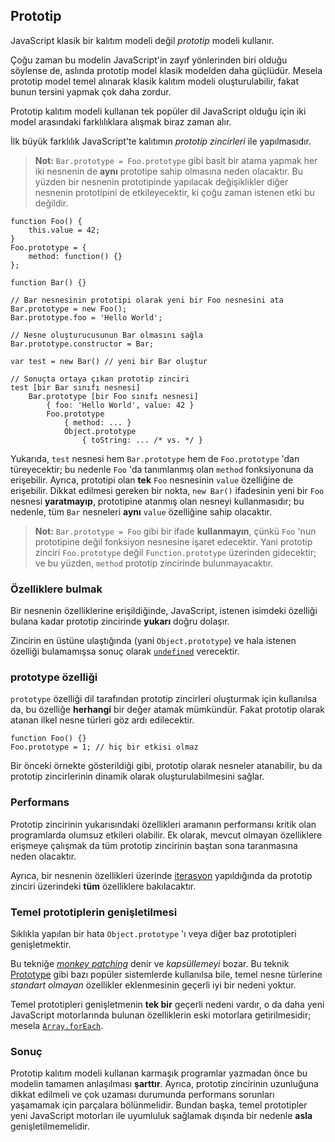 ## Prototip

JavaScript klasik bir kalıtım modeli değil *prototip* modeli kullanır.

Çoğu zaman bu modelin JavaScript'in zayıf yönlerinden biri olduğu söylense de,
aslında prototip model klasik modelden daha güçlüdür. Mesela prototip model
temel alınarak klasik kalıtım modeli oluşturulabilir, fakat bunun tersini yapmak
çok daha zordur.

Prototip kalıtım modeli kullanan tek popüler dil JavaScript olduğu için iki
model arasındaki farklılıklara alışmak biraz zaman alır.

İlk büyük farklılık JavaScript'te kalıtımın *prototip zincirleri* ile
yapılmasıdır.

> **Not:** `Bar.prototype = Foo.prototype` gibi basit bir atama yapmak her iki
> nesnenin de **aynı** prototipe sahip olmasına neden olacaktır. Bu yüzden bir
> nesnenin prototipinde yapılacak değişiklikler diğer nesnenin prototipini de
> etkileyecektir, ki çoğu zaman istenen etki bu değildir.
                
    function Foo() {
        this.value = 42;
    }
    Foo.prototype = {
        method: function() {}
    };

    function Bar() {}

    // Bar nesnesinin prototipi olarak yeni bir Foo nesnesini ata
    Bar.prototype = new Foo();
    Bar.prototype.foo = 'Hello World';

    // Nesne oluşturucusunun Bar olmasını sağla
    Bar.prototype.constructor = Bar;

    var test = new Bar() // yeni bir Bar oluştur

    // Sonuçta ortaya çıkan prototip zinciri
    test [bir Bar sınıfı nesnesi]
        Bar.prototype [bir Foo sınıfı nesnesi] 
            { foo: 'Hello World', value: 42 }
            Foo.prototype
                { method: ... }
                Object.prototype
                    { toString: ... /* vs. */ }

Yukarıda, `test` nesnesi hem `Bar.prototype` hem de `Foo.prototype` 'dan
türeyecektir; bu nedenle `Foo` 'da tanımlanmış olan `method` fonksiyonuna
da erişebilir. Ayrıca, prototipi olan **tek** `Foo` nesnesinin `value`
özelliğine de erişebilir. Dikkat edilmesi gereken bir nokta, `new Bar()`
ifadesinin yeni bir `Foo` nesnesi **yaratmayıp**, prototipine atanmış olan
nesneyi kullanmasıdır; bu nedenle, tüm `Bar` nesneleri **aynı** `value`
özelliğine sahip olacaktır.

> **Not:** `Bar.prototype = Foo` gibi bir ifade **kullanmayın**, çünkü `Foo`
> 'nun prototipine değil fonksiyon nesnesine işaret edecektir. Yani
> prototip zinciri `Foo.prototype` değil `Function.prototype` üzerinden
> gidecektir; ve bu yüzden, `method` prototip zincirinde bulunmayacaktır.

### Özelliklere bulmak

Bir nesnenin özelliklerine erişildiğinde, JavaScript, istenen isimdeki özelliği
bulana kadar prototip zincirinde **yukarı** doğru dolaşır.

Zincirin en üstüne ulaştığında (yani `Object.prototype`) ve hala istenen özelliği
bulamamışsa sonuç olarak [`undefined`](#core.undefined) verecektir.

### prototype özelliği

`prototype` özelliği dil tarafından prototip zincirleri oluşturmak için
kullanılsa da, bu özelliğe **herhangi** bir değer atamak mümkündür. Fakat
prototip olarak atanan ilkel nesne türleri göz ardı edilecektir.

    function Foo() {}
    Foo.prototype = 1; // hiç bir etkisi olmaz

Bir önceki örnekte gösterildiği gibi, prototip olarak nesneler atanabilir, bu da
prototip zincirlerinin dinamik olarak oluşturulabilmesini sağlar.

### Performans

Prototip zincirinin yukarısındaki özellikleri aramanın performansı kritik olan 
programlarda olumsuz etkileri olabilir. Ek olarak, mevcut olmayan özelliklere
erişmeye çalışmak da tüm prototip zincirinin baştan sona taranmasına neden
olacaktır.

Ayrıca, bir nesnenin özellikleri üzerinde [iterasyon](#object.forinloop)
yapıldığında da prototip zinciri üzerindeki **tüm** özelliklere bakılacaktır.

### Temel prototiplerin genişletilmesi

Sıklıkla yapılan bir hata `Object.prototype` 'ı veya diğer baz prototipleri 
genişletmektir.

Bu tekniğe [*monkey patching*][1] denir ve *kapsüllemeyi* bozar. Bu teknik
[Prototype][2] gibi bazı popüler sistemlerde kullanılsa bile, temel nesne
türlerine *standart olmayan* özellikler eklenmesinin geçerli iyi bir nedeni
yoktur.

Temel prototipleri genişletmenin **tek bir** geçerli nedeni vardır, o da daha
yeni JavaScript motorlarında bulunan özelliklerin eski motorlara getirilmesidir;
mesela [`Array.forEach`][3].

### Sonuç

Prototip kalıtım modeli kullanan karmaşık programlar yazmadan önce bu modelin
tamamen anlaşılması **şarttır**. Ayrıca, prototip zincirinin uzunluğuna dikkat
edilmeli ve çok uzaması durumunda performans sorunları yaşamamak için parçalara
bölünmelidir. Bundan başka, temel prototipler yeni JavaScript motorları ile
uyumluluk sağlamak dışında bir nedenle **asla** genişletilmemelidir.

[1]: http://en.wikipedia.org/wiki/Monkey_patch
[2]: http://prototypejs.org/
[3]: https://developer.mozilla.org/en/JavaScript/Reference/Global_Objects/Array/forEach

